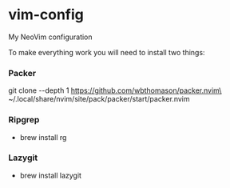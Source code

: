 # vim-config
My NeoVim configuration

To make everything work you will need to install two things:

### Packer

git clone --depth 1 https://github.com/wbthomason/packer.nvim\
 ~/.local/share/nvim/site/pack/packer/start/packer.nvim
 
### Ripgrep

- brew install rg

### Lazygit

- brew install lazygit
